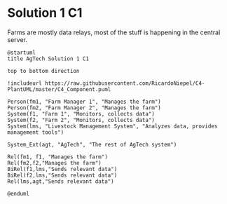 # Solution 1 C1

Farms are mostly data relays, most of the stuff is happening in the central server.

```plantuml
@startuml
title AgTech Solution 1 C1

top to bottom direction

!includeurl https://raw.githubusercontent.com/RicardoNiepel/C4-PlantUML/master/C4_Component.puml

Person(fm1, "Farm Manager 1", "Manages the farm")
Person(fm2, "Farm Manager 2", "Manages the farm")
System(f1, "Farm 1", "Monitors, collects data")
System(f2, "Farm 2", "Monitors, collects data")
System(lms, "Livestock Management System", "Analyzes data, provides management tools")

System_Ext(agt, "AgTech", "The rest of AgTech system")

Rel(fm1, f1, "Manages the farm")
Rel(fm2,f2,"Manages the farm")
BiRel(f1,lms,"Sends relevant data")
BiRel(f2,lms,"Sends relevant data")
Rel(lms,agt,"Sends relevant data")

@enduml
```
<!-- diagram id="s1c1" caption: "s1c1" -->
